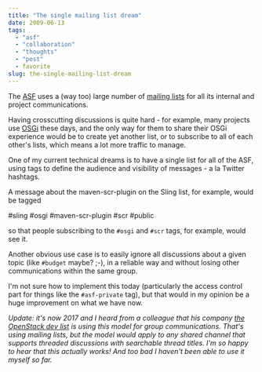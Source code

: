 ```yaml
---
title: "The single mailing list dream"
date: 2009-06-13
tags: 
  - "asf"
  - "collaboration"
  - "thoughts"
  - "post"
  - favorite
slug: the-single-mailing-list-dream
---
```


The [ASF](http://apache.org) uses a (way too) large number of [mailing lists](http://apache.org/foundation/mailinglists.html) for all its internal and project communications.

Having crosscutting discussions is quite hard - for example, many projects use [OSGi](http://www.osgi.org) these days, and the only way for them to share their OSGi experience would be to create yet another list, or to subscribe to all of each other's lists, which means a lot more traffic to manage.

One of my current technical dreams is to have a single list for all of the ASF, using tags to define the audience and visibility of messages - a la Twitter hashtags.

A message about the maven-scr-plugin on the Sling list, for example, would be tagged

#sling #osgi #maven-scr-plugin #scr #public

so that people subscribing to the `#osgi` and `#scr` tags, for example, would see it.

Another obvious use case is to easily ignore all discussions about a given topic (like `#budget` maybe? ;-), in a reliable way and without losing other communications within the same group.

I'm not sure how to implement this today (particularly the access control part for things like the `#asf-private` tag), but that would in my opinion be a huge improvement on what we have now.

_Update: it's now 2017 and I heard from a colleague that his company [the OpenStack dev list](http://lists.openstack.org/pipermail/openstack-dev/2017-June/thread.html) is using this model for group communications. That's using mailing lists, but the model would apply to any shared channel that supports threaded discussions with searchable thread titles. I'm so happy to hear that this actually works! And too bad I haven't been able to use it myself so far._
